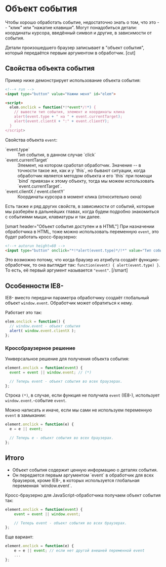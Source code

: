 # Объект события

Чтобы хорошо обработать событие, недостаточно знать о том, что это -- "клик" или "нажатие клавиши". Могут понадобиться детали: координаты курсора, введённый символ и другие, в зависимости от события.

Детали произошедшего браузер записывает в "объект события", который передаётся первым аргументом в обработчик.
[cut]

## Свойства объекта события   

Пример ниже демонстрирует использование объекта события:

```html
<!--+ run -->
<input type="button" value="Нажми меня" id="elem">

<script>
  elem.onclick = function(*!*event*/!*) {
    // вывести тип события, элемент и координаты клика
    alert(event.type + " на " + event.currentTarget); 
    alert(event.clientX + ":" + event.clientY); 
  }
</script>
```

Свойства объекта `event`:
<dl>
<dt>`event.type`</dt>
<dd>Тип события, в данном случае `click`</dd>
<dt>`event.currentTarget`</dt>
<dd>Элемент, на котором сработал обработчик. Значение -- в точности такое же, как и у `this`, но бывают ситуации, когда обработчик является методом объекта и его `this` при помощи `bind` привязан к этому объекту, тогда мы можем использовать `event.currentTarget`.</dd>
<dt>`event.clientX / event.clientY`</dt>
<dd>Координаты курсора в момент клика (относительно окна)</dd>
</dl>

Есть также и ряд других свойств, в зависимости от событий, которые мы разберём в дальнейших главах, когда будем подробно знакомиться с событиями мыши, клавиатуры и так далее.

[smart header="Объект события доступен и в HTML"]
При назначении обработчика в HTML, тоже можно использовать переменную `event`, это будет работать кросс-браузерно:

```html
<!--+ autorun height=60 -->
<input type="button" onclick="*!*alert(event.type)*/!*" value="Тип события">
```

Это возможно потому, что когда браузер из атрибута создаёт функцию-обработчик, то она выглядит так: `function(event) { alert(event.type) }`. То есть, её первый аргумент называется `"event"`.
[/smart]

## Особенности IE8-

IE8- вместо передачи параметра обработчику создаёт глобальный объект `window.event`. Обработчик может обратиться к нему.

Работает это так:

```js
elem.onclick = function() {
  // window.event - объект события
  alert( window.event.clientX );
};
```

### Кроссбраузерное решение   

Универсальное решение для получения объекта события:

```js
element.onclick = function(event) {
  event = event || window.event; // (*)

  // Теперь event - объект события во всех браузерах.
};
```

Строка `(*)`, в случае, если функция не получила `event` (IE8-), использует `window.event`.-событие `event`.

Можно написать и иначе, если мы сами не используем переменную `event` в замыкании:

```js
element.onclick = function(e) {
  e = e || event; 

  // Теперь e - объект события во всех браузерах.
};
```

## Итого

<ul>
<li>Объект события содержит ценную информацию о деталях события.</li>
<li>Он передается первым аргументом `event` в обработчик для всех браузеров, кроме IE8-, в которых используется глобальная переменная `window.event`.</li>
</ul>

Кросс-браузерно для JavaScript-обработчика получаем объект события так:

```js
element.onclick = function(event) {
    event = event || window.event;

    // Теперь event - объект события во всех браузерах.
};
```

Еще вариант:

```js
element.onclick = function(e) {
    e = e || event; // если нет другой внешней переменной event
    ...
};
```

